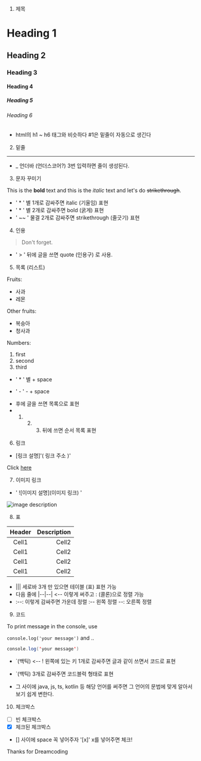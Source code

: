 <!-- Heading -->
1. 제목
# Heading 1
## Heading 2
### Heading 3
#### Heading 4
##### Heading 5
###### Heading 6
* html의 h1 ~ h6 태그와 비슷하다
#1은 밑줄이 자동으로 생긴다
<!-- Line -->
2. 밑줄
___
* _ 언더바 (언더스코어?) 3번 입력하면 줄이 생성된다.

<!-- Text attributes -->
3. 문자 꾸미기

This is the **bold** text and this is the *italic* text and let's do ~~strikethrough~~.

* ' * ' 별 1개로 감싸주면 italic (기울임) 표현
* ' * ' 별 2개로 감싸주면 bold (굵게) 표현
* ' ~~ ' 물결 2개로 감싸주면 strikethrough (줄긋기) 표현

<!-- Quote -->
4. 인용
> Don't forget.
* ' > ' 뒤에 글을 쓰면 quote (인용구) 로 사용.

<!-- Bullet list -->
5. 목록 (리스트)

Fruits:
* 사과
* 레몬

Other fruits:
- 복숭아
- 청사과

<!-- Numbered list -->
Numbers:
1. first
2. second
3. third


* ' * ' 별 + space
- ' - ' - + space
* 후에 글을 쓰면 목록으로 표현
* 1. 2. 3. 뒤에 쓰면 순서 목록 표현

<!-- Link -->
6. 링크

* [링크 설명]'( 링크 주소 )' 

Click [here](URL.link)

<!-- Image -->
7. 이미지 링크
* ' ![이미지 설명](이미지 링크) '

![image description](image.link)

<!-- Table -->
8. 표

|Header|Description|
|:--:|--:|
|Cell1|Cell2|
|Cell1|Cell2|
|Cell1|Cell2|
|Cell1|Cell2|

* ||| 세로바 3개 만 있으면 테이블 (표) 표현 가능
* 다음 줄에 |--|--| <-- 이렇게 써주고 : (콜론)으로 정렬 가능
* :--: 이렇게 감싸주면 가운데 정렬 :-- 왼쪽 정렬 --: 오른쪽 정렬 

<!-- Code -->
9. 코드

To print message in the console, use

`console.log('your message')` and ..

```java
console.log('your message')
```
* `(백틱) <-- ! 왼쪽에 있는 키 1개로 감싸주면 글과 같이 쓰면서 코드로 표현

* `(백틱) 3개로 감싸주면 코드블럭 형태로 표현

* 그 사이에 java, js, ts, kotlin 등 해당 언어를 써주면 그 언어의 문법에 맞게 알아서 보기 쉽게 변한다.

10. 체크박스
- [ ] 빈 체크박스
- [x] 체크된 체크박스
* [] 사이에 space 꼭 넣어주자 '[x]' x를 넣어주면 체크! 

Thanks for Dreamcoding